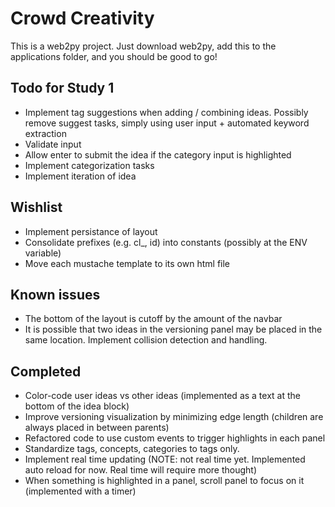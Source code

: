 # Crowd Creativity

This is a web2py project. Just download web2py, add this to the applications folder, and you should be good to go!

## Todo for Study 1
- Implement tag suggestions when adding / combining ideas. Possibly remove suggest tasks, simply using user input + automated keyword extraction
- Validate input
- Allow enter to submit the idea if the category input is highlighted
- Implement categorization tasks
- Implement iteration of idea 

## Wishlist
- Implement persistance of layout
- Consolidate prefixes (e.g. cl_, id) into constants (possibly at the ENV variable)
- Move each mustache template to its own html file

## Known issues
- The bottom of the layout is cutoff by the amount of the navbar
- It is possible that two ideas in the versioning panel may be placed in the same location. Implement collision detection and handling.

## Completed
- Color-code user ideas vs other ideas (implemented as a text at the bottom of the idea block)
- Improve versioning visualization by minimizing edge length (children are always placed in between parents)
- Refactored code to use custom events to trigger highlights in each panel
- Standardize tags, concepts, categories to tags only.
- Implement real time updating (NOTE: not real time yet. Implemented auto reload for now. Real time will require more thought)
- When something is highlighted in a panel, scroll panel to focus on it (implemented with a timer)
